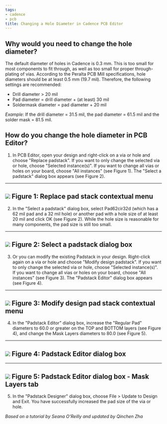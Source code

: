 ```yaml
---
tags:
- cadence
- pcb
title: Changing a Hole Diameter in Cadence PCB Editor
---
```


## Why would you need to change the hole diameter?

The default diameter of holes in Cadence is 0.3 mm. This is too small for most components to fit through, as well as too small for proper through-plating of vias. According to the Peralta PCB Mill specifications, hole diameters should be at least 0.5 mm (19.7 mil). Therefore, the following settings are recommended:

-   Drill diameter > 20 mil
-   Pad diameter = drill diameter + (at least) 30 mil
-   Soldermask diameter = pad diameter + 20 mil

*Example:* If the drill diameter = 31.5 mil, the pad diameter = 61.5 mil and the solder mask = 81.5 mil.

## How do you change the hole diameter in PCB Editor?

1.  In PCB Editor, open your design and right-click on a via or hole and choose "Replace padstack". If you want to only change the selected via or hole, choose "Selected instance(s)". If you want to change all vias or holes on your board, choose "All instances" (see Figure 1). The "Select a padstack" dialog box appears (see Figure 2).

  ------------------------------------------------------------------------------
   [![](/figures/figure_256.png)](/larger/image0041.png)
                   Figure 1: Replace pad stack contextual menu
  ------------------------------------------------------------------------------

2.  In the "Select a padstack" dialog box, select Pad62cir32d (which has a 62 mil pad and a 32 mil hole) or another pad with a hole size of at least 20 mil and click OK (see Figure 2). While the hole size is reasonable for many components, the pad size is still too small.

  ------------------------------------------------------------------------------
   [![](/figures/figure_257.png)](/larger/image0042.png)
                      Figure 2: Select a padstack dialog box
  ------------------------------------------------------------------------------

3.  Or you can modify the existing Padstack in your design. Right-click again on a via or hole and choose "Modify design padstack". If you want to only change the selected via or hole, choose "Selected instance(s)". If you want to change all vias or holes on your board, choose "All instances" (see Figure 3). The "Padstack Editor" dialog box appears (see Figure 4).

  ------------------------------------------------------------------------------
   [![](/figures/figure_258.png)](/larger/image0043.png)
                Figure 3: Modify design pad stack contextual menu
  ------------------------------------------------------------------------------

4.  In the "Padstack Editor" dialog box, increase the "Regular Pad" diameters to 60.0 or greater on the TOP and BOTTOM layers (see Figure 4), and change the Mask Layers diameters to 80.0 (see Figure 5).

  -------------------------------------------------------
   ![](/figures/figure_254.png)
           Figure 4: Padstack Editor dialog box
  -------------------------------------------------------

  --------------------------------------------------------
   ![](/figures/figure_255.png)
   Figure 5: Padstack Editor dialog box - Mask Layers tab
  --------------------------------------------------------

5.  In the "Padstack Designer" dialog box, choose File > Update to Design and Exit. You have successfully increased the pad size of the via or hole.

*Based on a tutorial by Seana O'Reilly and updated by Qinchen Zha*
